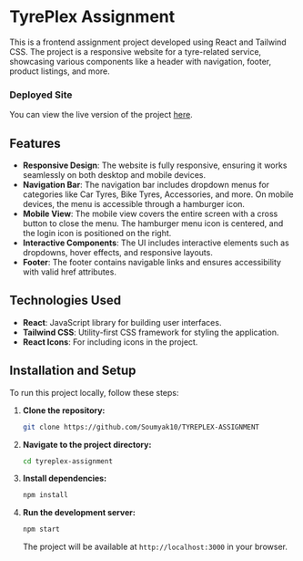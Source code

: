 # TyrePlex Assignment

This is a frontend assignment project developed using React and Tailwind CSS. The project is a responsive website for a tyre-related service, showcasing various components like a header with navigation, footer, product listings, and more.

### Deployed Site

You can view the live version of the project [here](https://master--soumya-tyreplex-assignment.netlify.app/).

## Features

-   **Responsive Design**: The website is fully responsive, ensuring it works seamlessly on both desktop and mobile devices.
-   **Navigation Bar**: The navigation bar includes dropdown menus for categories like Car Tyres, Bike Tyres, Accessories, and more. On mobile devices, the menu is accessible through a hamburger icon.
-   **Mobile View**: The mobile view covers the entire screen with a cross button to close the menu. The hamburger menu icon is centered, and the login icon is positioned on the right.
-   **Interactive Components**: The UI includes interactive elements such as dropdowns, hover effects, and responsive layouts.
-   **Footer**: The footer contains navigable links and ensures accessibility with valid href attributes.

## Technologies Used

-   **React**: JavaScript library for building user interfaces.
-   **Tailwind CSS**: Utility-first CSS framework for styling the application.
-   **React Icons**: For including icons in the project.

## Installation and Setup

To run this project locally, follow these steps:

1. **Clone the repository:**

    ```bash
    git clone https://github.com/Soumyak10/TYREPLEX-ASSIGNMENT
    ```

2. **Navigate to the project directory:**

    ```bash
    cd tyreplex-assignment
    ```

3. **Install dependencies:**

    ```bash
    npm install
    ```

4. **Run the development server:**

    ```bash
    npm start
    ```

    The project will be available at `http://localhost:3000` in your browser.
